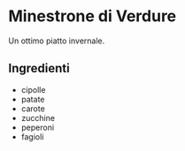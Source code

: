 # Minestrone di Verdure

Un ottimo piatto invernale.

## Ingredienti

* cipolle
* patate
* carote
* zucchine
* peperoni
* fagioli
